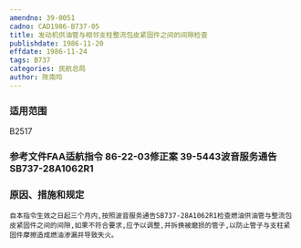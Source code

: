 ```yaml
---
amendno: 39-0051
cadno: CAD1986-B737-05
title: 发动机供油管与相邻支柱整流包皮紧固件之间的间隙检查
publishdate: 1986-11-20
effdate: 1986-11-24
tags: B737
categories: 民航总局
author: 陈南玲
---
```


### 适用范围 
B2517

### 参考文件FAA适航指令 86-22-03修正案 39-5443波音服务通告 SB737-28A1062R1 

### 原因、措施和规定 
    自本指令生效之日起三个月内,按照波音服务通告SB737-28A1062R1检查燃油供油管与整流包皮紧固件之间的间隙,如果不符合要求,应予以调整,并拆换被磨损的管子,以防止管子与支柱紧固件摩擦造成燃油渗漏并导致失火。
